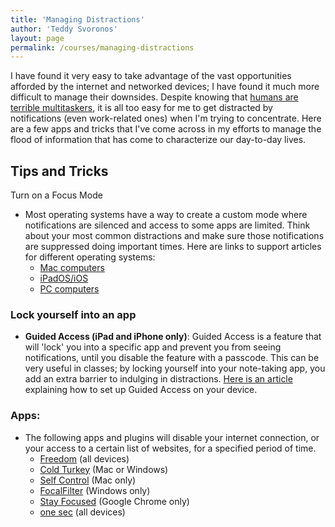 ```yaml
---
title: 'Managing Distractions'
author: 'Teddy Svoronos'
layout: page
permalink: /courses/managing-distractions
---
```


I have found it very easy to take advantage of the vast opportunities afforded by the internet and networked devices; I have found it much more difficult to manage their downsides. Despite knowing that [humans are terrible multitaskers](http://www.npr.org/2013/05/10/182861382/the-myth-of-multitasking), it is all too easy for me to get distracted by notifications (even work-related ones) when I'm trying to concentrate. Here are a few apps and tricks that I've come across in my efforts to manage the flood of information that has come to characterize our day-to-day lives.

## Tips and Tricks

Turn on a Focus Mode

  * Most operating systems have a way to create a custom mode where notifications are silenced and access to some apps are limited. Think about your most common distractions and make sure those notifications are suppressed doing important times. Here are links to support articles for different operating systems:
    * [Mac computers](https://support.apple.com/guide/mac-help/turn-a-focus-on-or-off-mchl999b7c1a/mac)
    * [iPadOS/iOS](https://support.apple.com/guide/ipad/set-up-a-focus-ipad2789d162/ipados)
    * [PC computers](https://support.microsoft.com/en-us/windows/how-to-use-focus-in-windows-11-cbcc9ddb-8164-43fa-8919-b9a2af072382)

### Lock yourself into an app

  * **Guided Access (iPad and iPhone only)**: Guided Access is a feature that will 'lock' you into a specific app and prevent you from seeing notifications, until you disable the feature with a passcode. This can be very useful in classes; by locking yourself into your note-taking app, you add an extra barrier to indulging in distractions. [Here is an article](https://support.apple.com/guide/ipad/use-guided-access-ipada16d1374/ipados) explaining how to set up Guided Access on your device.

### Apps:

  * The following apps and plugins will disable your internet connection, or your access to a certain list of websites, for a specified period of time.
    * [Freedom](https://freedom.to/) (all devices)
    * [Cold Turkey](https://getcoldturkey.com) (Mac or Windows)
    * [Self Control](http://selfcontrolapp.com) (Mac only)
    * [FocalFilter](http://www.focalfilter.com/) (Windows only)
    * [Stay Focused](https://chrome.google.com/webstore/detail/stayfocusd/laankejkbhbdhmipfmgcngdelahlfoji?hl=en) (Google Chrome only)
    * [one sec](https://one-sec.app) (all devices)
